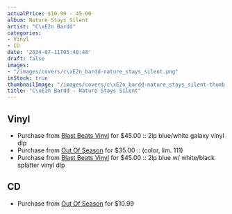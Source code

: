 ```yaml
---
actualPrice: $10.99 - 45.00
album: Nature Stays Silent
artist: "C\xE2n Bardd"
categories:
- Vinyl
- CD
date: '2024-07-11T05:40:48'
draft: false
images:
- "/images/covers/c\xE2n_bardd-nature_stays_silent.png"
inStock: true
thumbnailImage: "/images/covers/c\xE2n_bardd-nature_stays_silent-thumb.png"
title: "C\xE2n Bardd - Nature Stays Silent"
---
```


## Vinyl
* Purchase from [Blast Beats Vinyl](https://blastbeatsvinyl.com/products/can-bardd-nature-stays-silent-blue-white-galaxy-vinyl-lp) for $45.00 :: 2lp blue/white galaxy vinyl dlp
* Purchase from [Out Of Season](https://www.outofseasonlabel.com/products/can-bardd-nature-stays-silent-vinyl-2xlp-color-lim-199) for $35.00 :: (color, lim. 111)
* Purchase from [Blast Beats Vinyl](https://blastbeatsvinyl.com/products/can-bardd-nature-stays-silent-2lp-blue-w-white-black-splatter-vinyl-dlp) for $45.00 :: 2lp blue w/ white/black splatter vinyl dlp
## CD
* Purchase from [Out Of Season](https://www.outofseasonlabel.com/products/can-bardd-nature-stays-silent-cd) for $10.99
